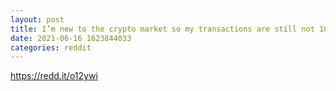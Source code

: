 ```yaml
--- 
layout: post 
title: I’m new to the crypto market so my transactions are still not 100% on point. Any advice ? 
date: 2021-06-16 1623844033 
categories: reddit 
--- 
```

https://redd.it/o12ywi